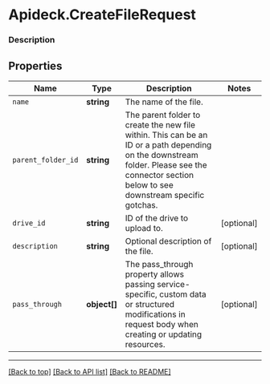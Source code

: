 # Apideck.CreateFileRequest

### Description

## Properties
Name | Type | Description | Notes
------------ | ------------- | ------------- | -------------
`name` | **string** | The name of the file. | 
`parent_folder_id` | **string** | The parent folder to create the new file within. This can be an ID or a path depending on the downstream folder. Please see the connector section below to see downstream specific gotchas. | 
`drive_id` | **string** | ID of the drive to upload to. | [optional] 
`description` | **string** | Optional description of the file. | [optional] 
`pass_through` | **object[]** | The pass_through property allows passing service-specific, custom data or structured modifications in request body when creating or updating resources. | [optional] 





---

[[Back to top]](#) [[Back to API list]](../../../../README.md#documentation-for-api-endpoints) [[Back to README]](../../../../README.md)


